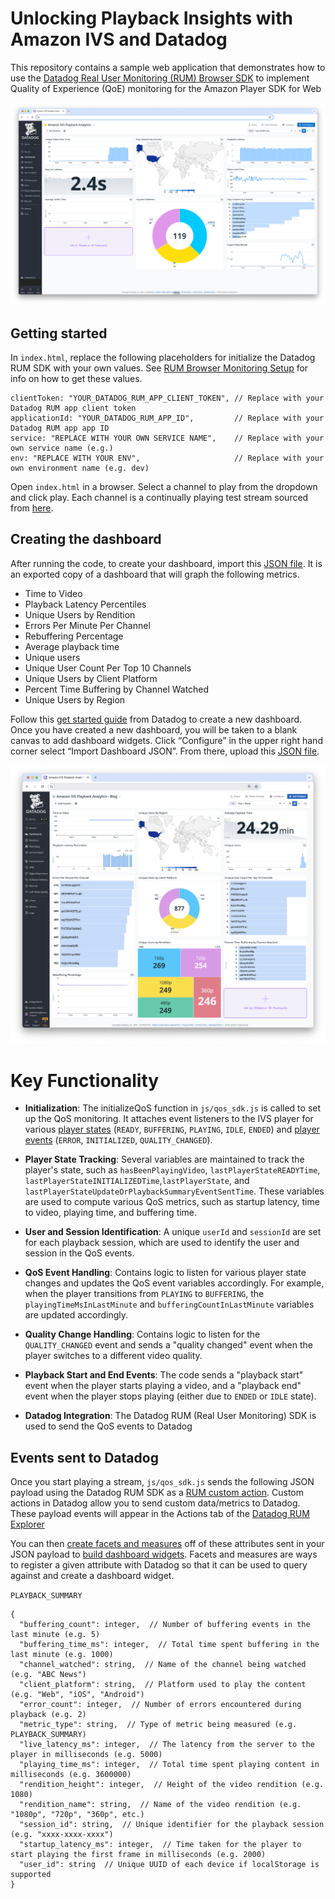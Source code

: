 # Unlocking Playback Insights with Amazon IVS and Datadog

This repository contains a sample web application that demonstrates how to use the [Datadog Real User Monitoring (RUM) Browser SDK](https://docs.datadoghq.com/real_user_monitoring/browser/) to implement Quality of Experience (QoE) monitoring for the Amazon Player SDK for Web

![Amazon IVS Analytics with Datadog dashboard](amazon-ivs-datadog-analytics.png)

## Getting started

In `index.html`, replace the following placeholders for initialize the Datadog RUM SDK with your own values. See [RUM Browser Monitoring Setup](https://docs.datadoghq.com/real_user_monitoring/browser/setup/) for info on how to get these values.

```
clientToken: "YOUR_DATADOG_RUM_APP_CLIENT_TOKEN", // Replace with your Datadog RUM app client token
applicationId: "YOUR_DATADOG_RUM_APP_ID",         // Replace with your Datadog RUM app app ID
service: "REPLACE WITH YOUR OWN SERVICE NAME",    // Replace with your own service name (e.g.)
env: "REPLACE WITH YOUR ENV",                     // Replace with your own environment name (e.g. dev)
```

Open `index.html` in a browser. Select a channel to play from the dropdown and click play. Each channel is a continually playing test stream sourced from [here](https://docs.datadoghq.com/real_user_monitoring/browser/).

## Creating the dashboard

After running the code, to create your dashboard, import this [JSON file](https://github.com/aws-samples/unlocking-playback-insights-with-amazon-ivs-and-datadog/blob/main/datadog-amazon-ivs-playback-analytics-dashboard.json). It is an exported copy of a dashboard that will graph the following metrics.

- Time to Video
- Playback Latency Percentiles
- Unique Users by Rendition
- Errors Per Minute Per Channel
- Rebuffering Percentage
- Average playback time
- Unique users
- Unique User Count Per Top 10 Channels
- Unique Users by Client Platform
- Percent Time Buffering by Channel Watched
- Unique Users by Region

Follow this [get started guide](https://docs.datadoghq.com/dashboards/#get-started) from Datadog to create a new dashboard. Once you have created a new dashboard, you will be taken to a blank canvas to add dashboard widgets. Click “Configure” in the upper right hand corner select “Import Dashboard JSON”. From there, upload this [JSON file](https://github.com/aws-samples/unlocking-playback-insights-with-amazon-ivs-and-datadog/blob/main/datadog-amazon-ivs-playback-analytics-dashboard.json).

![Importing a JSON file to create a dashboard in Datadog](datadog-dashboard-import-json.png)

# Key Functionality

- **Initialization**: The initializeQoS function in `js/qos_sdk.js` is called to set up the QoS monitoring. It attaches event listeners to the IVS player for various [player states](https://aws.github.io/amazon-ivs-player-docs/1.28.0/web/enums/PlayerState.html) (`READY`, `BUFFERING`, `PLAYING`, `IDLE`, `ENDED`) and [player events](https://aws.github.io/amazon-ivs-player-docs/1.28.0/web/enums/PlayerEventType.html) (`ERROR`, `INITIALIZED`, `QUALITY_CHANGED`).

- **Player State Tracking**: Several variables are maintained to track the player's state, such as
  `hasBeenPlayingVideo`, `lastPlayerStateREADYTime`, `lastPlayerStateINITIALIZEDTime`,`lastPlayerState`, and
  `lastPlayerStateUpdateOrPlaybackSummaryEventSentTime`. These variables are used to compute various QoS metrics, such as startup latency, time to video, playing time, and buffering time.

- **User and Session Identification**: A unique `userId` and `sessionId` are set for each playback session, which are used to identify the user and session in the QoS events.

- **QoS Event Handling**: Contains logic to listen for various player state changes and updates the QoS event variables accordingly. For example, when the player transitions from `PLAYING` to `BUFFERING`, the `playingTimeMsInLastMinute` and `bufferingCountInLastMinute` variables are updated accordingly.

- **Quality Change Handling**: Contains logic to listen for the `QUALITY_CHANGED` event and sends a "quality changed" event when the player switches to a different video quality.

- **Playback Start and End Events**: The code sends a "playback start" event when the player starts playing a video, and a "playback end" event when the player stops playing (either due to `ENDED` or `IDLE` state).

- **Datadog Integration**: The Datadog RUM (Real User Monitoring) SDK is used to send the QoS events to Datadog

## Events sent to Datadog

Once you start playing a stream, `js/qos_sdk.js` sends the following JSON payload using the Datadog RUM SDK as a [RUM custom action](https://docs.datadoghq.com/real_user_monitoring/guide/send-rum-custom-actions/?tab=npm). Custom actions in Datadog allow you to send custom data/metrics to Datadog. These payload events will appear in the Actions tab of the [Datadog RUM Explorer](https://docs.datadoghq.com/real_user_monitoring/explorer/)

You can then [create facets and measures](https://docs.datadoghq.com/real_user_monitoring/guide/send-rum-custom-actions/?tab=npm#create-facets-and-measures-on-attributes) off of these attributes sent in your JSON payload to [build dashboard widgets](https://docs.datadoghq.com/real_user_monitoring/guide/send-rum-custom-actions/?tab=npm#use-attributes-in-the-rum-explorer). Facets and measures are ways to register a given attribute with Datadog so that it can be used to query against and create a dashboard widget.

`PLAYBACK_SUMMARY`

```
{
  "buffering_count": integer,  // Number of buffering events in the last minute (e.g. 5)
  "buffering_time_ms": integer,  // Total time spent buffering in the last minute (e.g. 1000)
  "channel_watched": string,  // Name of the channel being watched (e.g. "ABC News")
  "client_platform": string,  // Platform used to play the content (e.g. "Web", "iOS", "Android")
  "error_count": integer,  // Number of errors encountered during playback (e.g. 2)
  "metric_type": string,  // Type of metric being measured (e.g.  PLAYBACK_SUMMARY)
  "live_latency_ms": integer,  // The latency from the server to the player in milliseconds (e.g. 5000)
  "playing_time_ms": integer,  // Total time spent playing content in milliseconds (e.g. 3600000)
  "rendition_height": integer,  // Height of the video rendition (e.g. 1080)
  "rendition_name": string,  // Name of the video rendition (e.g. "1080p", "720p", "360p", etc.)
  "session_id": string,  // Unique identifier for the playback session (e.g. "xxxx-xxxx-xxxx")
  "startup_latency_ms": integer,  // Time taken for the player to start playing the first frame in milliseconds (e.g. 2000)
  "user_id": string  // Unique UUID of each device if localStorage is supported
}
```

